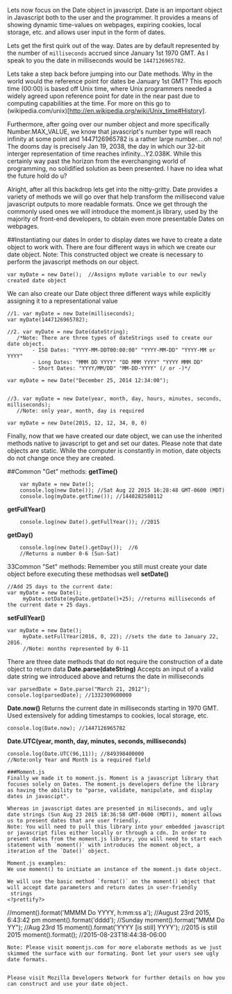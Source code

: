 Lets now focus on the Date object in javascript. Date is an important object in Javascript both to the user and the programmer. It provides a means of showing dynamic time-values on webpages, expiring cookies, local storage, etc. and allows user input in the form of dates.

Lets get the first quirk out of the way. Dates are by default represented by the number of `milliseconds` accrued since January 1st 1970 GMT. As I speak to you the date in milliseconds would be `1447126965782`.

Lets take a step back before jumping into our Date methods. Why in the world would the reference point for dates be January 1st GMT? This epoch time (00:00) is based off Unix time, where Unix programmers needed a widely agreed upon reference point for date in the near past due to computing capabilities at the time. For more on this go to (wikipedia.com/unix)[http://en.wikipedia.org/wiki/Unix_time#History]. 

Furthermore, after going over our number object and more specifically Number.MAX_VALUE, we know that javascript's number type will reach infinity at some point and 1447126965782 is a rather large number....oh no! The dooms day is precisely Jan 19, 2038, the day in which our 32-bit interger representation of time reaches infinity...Y2.038K. While this certainly way past the horizon from the everchanging world of programming, no solidified solution as been presented. I have no idea what the future hold do u?

Alright, after all this backdrop lets get into the nitty-gritty. Date provides a variety of methods we will go over that help transform the millisecond value javascript outputs to more readable formats. Once we get through the commonly used ones we will introduce the moment.js library, used by the majority of front-end developers, to obtain even more presentable Dates on webpages.

##Instantiating our dates
In order to display dates we have to create a date object to work with. There are four different ways in which we create our date object. Note: This constructed object we create is necessary to perform the javascript methods on our object.
<?prettify?>
```
var myDate = new Date();  //Assigns myDate variable to our newly created date object
```
We can also create our Date object three different ways while explicitly assigning it to a representational value
<?prettify?>
```
//1. var myDate = new Date(milliseconds);
var myDate(1447126965782);

//2. var myDate = new Date(dateString);
   /*Note: There are three types of dateStrings used to create our date object.
        - ISO Dates: "YYYY-MM-DDT00:00:00" "YYYY-MM-DD" "YYYY-MM or YYYY"
        - Long Dates: "MMM DD YYYY" "DD MMM YYYY" "YYYY MMM DD"
        - Short Dates: "YYYY/MM/DD" "MM-DD-YYYY" (/ or -)*/

var myDate = new Date("December 25, 2014 12:34:00");
  

//3. var myDate = new Date(year, month, day, hours, minutes, seconds, milliseconds);
   //Note: only year, month, day is required

var myDate = new Date(2015, 12, 12, 34, 0, 0)
``` 



Finally, now that we have created our date object, we can use the inherited methods native to javascript to get and set our dates. Please note that date objects are static. While the computer is constantly in motion, date objects do not change once they are created.  

##Common "Get" methods:
**getTime()**
<?prettify?>
```
	var myDate = new Date();
	console.log(new Date()); //Sat Aug 22 2015 16:28:48 GMT-0600 (MDT)
	console.log(myDate.getTime()); //1440282580112
```
**getFullYear()**
<?prettify?>
```
    console.log(new Date().getFullYear()); //2015
```
**getDay()**
<?prettify?>
```
    console.log(new Date().getDay());  //6
    //Returns a number 0-6 (Sun-Sat)
```

33Common "Set" methods:
Remember you still must create your date object before executing these methodsas well
**setDate()**
```
//Add 25 days to the current date:
var myDate = new Date();
     myDate.setDate(myDate.getDate()+25); //returns milliseconds of the current date + 25 days.
```

**setFullYear()**
```
var myDate = new Date();
     myDate.setFullYear(2016, 0, 22); //sets the date to January 22, 2016.
     //Note: months represented by 0-11
```


There are three date methods that do not require the construction of a date object to return data
**Date.parse(dateString)**
Accepts an input of a valid date string we introduced above and returns the date in milliseconds
<?prettify?>
```
var parsedDate = Date.parse("March 21, 2012");
console.log(parsedDate); //1332309600000
```

**Date.now()**
Returns the current date in milliseconds starting in 1970 GMT. Used extensively for adding timestamps to cookies, local storage, etc.
<?prettify?>
```
console.log(Date.now); //1447126965782
```

**Date.UTC(year, month, day, minutes, seconds, milliseconds)**
<?prettify?>
```
console.log(Date.UTC(96,11)); //849398400000
//Note:only Year and Month is a required field

###Moment.js
Finally we made it to moment.js. Moment is a javascript library that focuses solely on Dates. The moment.js developers define the library as having the ability to "parse, validate, manipulate, and display dates in javascipt".

Whereas in javascript dates are presented in miliseconds, and ugly date strings (Sun Aug 23 2015 18:36:58 GMT-0600 (MDT)), moment allows us to present dates that are user friendly. 
Note: You will need to pull this library into your embedded javascript or javascript files either locally or through a cdn. In order to present dates from the moment.js library, you will need to start each statement with `moment()` with introduces the moment object, a iteration of the `Date()` object.

Moment.js examples: 
We use moment() to initiate an instance of the moment.js date object.

We will use the basic method `format()` on the moment() object that will accept date parameters and return dates in user-friendly
 strings
<?prettify?>
```
//moment().format('MMMM Do YYYY, h:mm:ss a'); //August 23rd 2015, 6:43:42 pm
moment().format('dddd'); //Sunday
moment().format("MMM Do YY"); //Aug 23rd 15
moment().format('YYYY [is still] YYYY'); //2015 is still 2015
moment().format(); //2015-08-23T18:44:38-06:00
```
Note: Please visit momentjs.com for more elaborate methods as we just skimmed the surface with our formating. Dont let your users see ugly date formats.


Please visit Mozilla Developers Network for further details on how you can construct and use your date object.

 